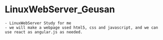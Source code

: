 # LinuxWebServer_Geusan
	- LinuxWebServer Study for me
	- we will make a webpage used html5, css and javascript, and we can use react as angular.js as needed.
